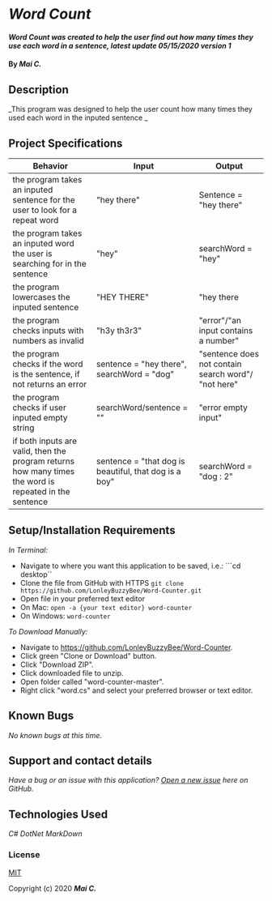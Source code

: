 # _Word Count_

#### _Word Count was created to help the user find out how many times they use each word in a sentence, latest update 05/15/2020 version 1_

#### By _**Mai C.**_



## Description

_This program was designed to help the user count how many times they used each word in the inputed sentence _

## Project Specifications

| Behavior | Input | Output |
|---|---|---|
| the program takes an inputed sentence for the user to look for a repeat word| "hey there" | Sentence = "hey there"  |
| the program takes an inputed word the user is searching for in the sentence| "hey" | searchWord = "hey"  |
| the program lowercases the inputed sentence | "HEY THERE" | "hey there |
| the program checks inputs with numbers as invalid | "h3y th3r3" | "error"/"an input contains a number" |
| the program checks if the word is the sentence, if not returns an error | sentence = "hey there", searchWord = "dog" | "sentence does not contain search word"/ "not here" |
|the program checks if user inputed empty string|searchWord/sentence = ""|"error empty input"|
|if both inputs are valid, then the program returns how many times the word is repeated in the sentence|sentence = "that dog is beautiful, that dog is a boy"|searchWord = "dog : 2"|




## Setup/Installation Requirements

_In Terminal:_

* Navigate to where you want this application to be saved, i.e.:
```cd desktop``
* Clone the file from GitHub with HTTPS
```git clone https://github.com/LonleyBuzzyBee/Word-Counter.git```
* Open file in your preferred text editor
* On Mac: ```open -a {your text editor} word-counter```
* On Windows: ```word-counter```

_To Download Manually:_

* Navigate to https://github.com/LonleyBuzzyBee/Word-Counter.
* Click green "Clone or Download" button.
* Click "Download ZIP".
* Click downloaded file to unzip.
* Open folder called "word-counter-master".
* Right click "word.cs" and select your preferred browser or text editor.

## Known Bugs

_No known bugs at this time._

## Support and contact details

_Have a bug or an issue with this application? [Open a new issue](https://github.com/LonleyBuzzyBee/Word-Counter/issues) here on GitHub._

## Technologies Used

_C#_
_DotNet_
_MarkDown_

### License

[MIT](https://choosealicense.com/licenses/mit/)

Copyright (c) 2020 **_Mai C._**